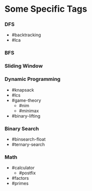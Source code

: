 # Some Specific Tags

### DFS
- \#backtracking
- \#lca

### BFS

### Sliding Window

### Dynamic Programming
- \#knapsack
- \#lcs
- \#game-theory
	- \#nim
	- \#minimax
- \#binary-lifting

### Binary Search
- \#binsearch-float
- \#ternary-search

### Math
- \#calculator
	- \#postfix
- \#factors
- \#primes
